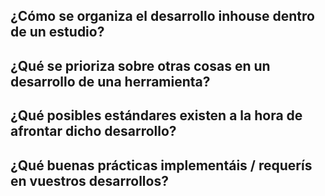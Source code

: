 ## ¿Cómo se organiza el desarrollo inhouse dentro de un estudio?
## ¿Qué se prioriza sobre otras cosas en un desarrollo de una herramienta?
## ¿Qué posibles estándares existen a la hora de afrontar dicho desarrollo?
## ¿Qué buenas prácticas implementáis / requerís en vuestros desarrollos?
